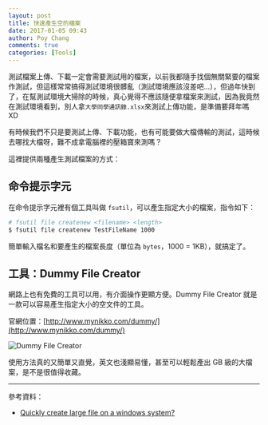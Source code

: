 ```yaml
---
layout: post
title: 快速產生空的檔案
date: 2017-01-05 09:43
author: Poy Chang
comments: true
categories: [Tools]
---
```

測試檔案上傳、下載一定會需要測試用的檔案，以前我都隨手找個無關緊要的檔案作測試，但這樣常常搞得測試環境很髒亂（測試環境應該沒差吧...），但過年快到了，在幫測試環境大掃除的時候，真心覺得不應該隨便拿檔案來測試，因為我竟然在測試環境看到，別人拿`大學同學通訊錄.xlsx`來測試上傳功能，是準備要拜年嗎 XD

有時候我們不只是要測試上傳、下載功能，也有可能要做大檔傳輸的測試，這時候去哪找大檔呀，難不成拿電腦裡的壓箱寶來測嗎？

這裡提供兩種產生測試檔案的方式：

## 命令提示字元

在命令提示字元裡有個工具叫做 `fsutil`，可以產生指定大小的檔案，指令如下：

```bash
# fsutil file createnew <filename> <length>
$ fsutil file createnew TestFileName 1000
```

簡單輸入檔名和要產生的檔案長度（單位為 `bytes`，1000 = 1KB），就搞定了。

## 工具：Dummy File Creator

網路上也有免費的工具可以用，有介面操作更顯方便。Dummy File Creator 就是一款可以容易產生指定大小的空文件的工具。

官網位置：[http://www.mynikko.com/dummy/](http://www.mynikko.com/dummy/)

![Dummy File Creator](http://i.imgur.com/5nKvivd.png)

使用方法真的又簡單又直覺，英文也淺顯易懂，甚至可以輕鬆產出 GB 級的大檔案，是不是很值得收藏。

----------

參考資料：

* [Quickly create large file on a windows system?](http://stackoverflow.com/questions/982659/quickly-create-large-file-on-a-windows-system)
